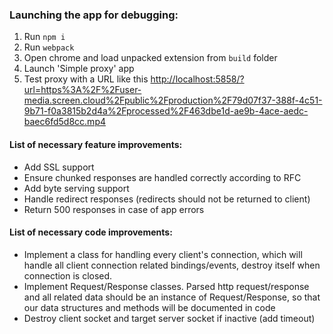 ### Launching the app for debugging:

1. Run `npm i`
2. Run `webpack`
3. Open chrome and load unpacked extension from `build` folder
4. Launch 'Simple proxy' app
5. Test proxy with a URL like this [http://localhost:5858/?url=https%3A%2F%2Fuser-media.screen.cloud%2Fpublic%2Fproduction%2F79d07f37-388f-4c51-9b71-f0a3815b2d4a%2Fprocessed%2F463dbe1d-ae9b-4ace-aedc-baec6fd5d8cc.mp4](http://localhost:5858/?url=https%3A%2F%2Fuser-media.screen.cloud%2Fpublic%2Fproduction%2F79d07f37-388f-4c51-9b71-f0a3815b2d4a%2Fprocessed%2F463dbe1d-ae9b-4ace-aedc-baec6fd5d8cc.mp4)

#### List of necessary feature improvements:

* Add SSL support
* Ensure chunked responses are handled correctly according to RFC
* Add byte serving support
* Handle redirect responses (redirects should not be returned to client)
* Return 500 responses in case of app errors

#### List of necessary code improvements:
* Implement a class for handling every client's connection, which will handle all client connection related bindings/events, destroy itself when connection is closed.
* Implement Request/Response classes. Parsed http request/response and all related data should be an instance of Request/Response, so that our data structures and methods will be documented in code
* Destroy client socket and target server socket if inactive (add timeout)